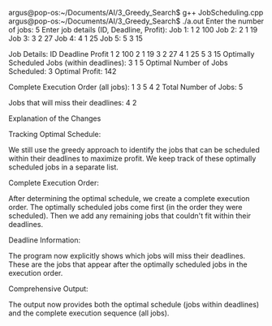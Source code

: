 argus@pop-os:~/Documents/AI/3_Greedy_Search$ g++ JobScheduling.cpp
argus@pop-os:~/Documents/AI/3_Greedy_Search$ ./a.out
Enter the number of jobs: 5
Enter job details (ID, Deadline, Profit):
Job 1: 1 2 100
Job 2: 2 1 19
Job 3: 3 2 27
Job 4: 4 1 25
Job 5: 5 3 15

Job Details:
ID      Deadline        Profit
1       2               100
2       1               19
3       2               27
4       1               25
5       3               15
Optimally Scheduled Jobs (within deadlines): 3 1 5 
Optimal Number of Jobs Scheduled: 3
Optimal Profit: 142

Complete Execution Order (all jobs): 1 3 5 4 2 
Total Number of Jobs: 5

Jobs that will miss their deadlines: 4 2 




Explanation of the Changes

Tracking Optimal Schedule:

We still use the greedy approach to identify the jobs that can be scheduled within their deadlines to maximize profit.
We keep track of these optimally scheduled jobs in a separate list.


Complete Execution Order:

After determining the optimal schedule, we create a complete execution order.
The optimally scheduled jobs come first (in the order they were scheduled).
Then we add any remaining jobs that couldn't fit within their deadlines.


Deadline Information:

The program now explicitly shows which jobs will miss their deadlines.
These are the jobs that appear after the optimally scheduled jobs in the execution order.


Comprehensive Output:

The output now provides both the optimal schedule (jobs within deadlines) and the complete execution sequence (all jobs).